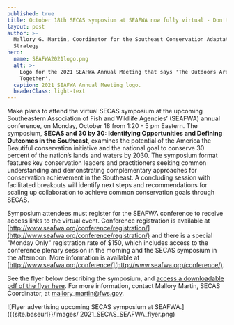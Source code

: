 ```yaml
---
published: true
title: October 18th SECAS symposium at SEAFWA now fully virtual - Don't forget to register!
layout: post
author: >-
  Mallory G. Martin, Coordinator for the Southeast Conservation Adaptation
  Strategy
hero:
  name: SEAFWA2021logo.png
  alt: >-
    Logo for the 2021 SEAFWA Annual Meeting that says 'The Outdoors Are Better
    Together'.
  caption: 2021 SEAFWA Annual Meeting logo.
  headerClass: light-text
---
```

Make plans to attend the virtual SECAS symposium at the upcoming Southeastern Association of Fish and Wildlife Agencies’ (SEAFWA) annual conference, on Monday, October 18 from 1:20 - 5 pm Eastern. The symposium, **SECAS and 30 by 30: Identifying Opportunities and Defining Outcomes in the Southeast**, examines the potential of the America the Beautiful conservation initiative and the national goal to conserve 30 percent of the nation’s lands and waters by 2030. The symposium format features key conservation leaders and practitioners seeking common understanding and demonstrating complementary approaches for conservation achievement in the Southeast. A concluding session with facilitated breakouts will identify next steps and recommendations for scaling up collaboration to achieve common conservation goals through SECAS.<!--more-->   

Symposium attendees must register for the SEAFWA conference to receive access links to the virtual event. Conference registration is available at [http://www.seafwa.org/conference/registration/](http://www.seafwa.org/conference/registration/) and there is a special "Monday Only" registration rate of $150, which includes access to the conference plenary session in the morning and the SECAS symposium in the afternoon.  More information is available at [http://www.seafwa.org/conference/](http://www.seafwa.org/conference/). 

See the flyer below describing the symposium, and [access a downloadable pdf of the flyer here](../pdf/2021_SECAS_SEAFWA_flyer.pdf). For more information, contact Mallory Martin, SECAS Coordinator, at [mallory_martin@fws.gov](mailto:mallory_martin@fws.gov).

![Flyer advertising upcoming SECAS symposium at SEAFWA.]({{site.baseurl}}/images/
2021_SECAS_SEAFWA_flyer.png)


